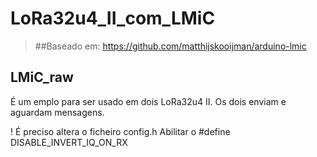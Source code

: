 # LoRa32u4_II_com_LMiC

> ##Baseado em:
>https://github.com/matthijskooijman/arduino-lmic

## LMiC_raw
É um emplo para ser usado em dois LoRa32u4 II.
Os dois enviam e aguardam mensagens.

! É preciso altera o ficheiro config.h
Abilitar o #define DISABLE_INVERT_IQ_ON_RX
